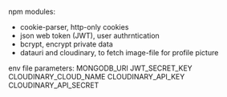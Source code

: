 npm modules:

- cookie-parser, http-only cookies
- json web token (JWT), user authrntication
- bcrypt, encrypt private data
- datauri and cloudinary, to fetch image-file for profile picture

env file parameters:
MONGODB_URI
JWT_SECRET_KEY
CLOUDINARY_CLOUD_NAME
CLOUDINARY_API_KEY
CLOUDINARY_API_SECRET
